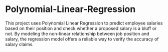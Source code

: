 # Polynomial-Linear-Regression
This project uses Polynomial Linear Regression to predict employee salaries based on their position and check whether a proposed salary is a bluff or not. By modeling the non-linear relationship between job position and salary, the regression model offers a reliable way to verify the accuracy of salary claims.
